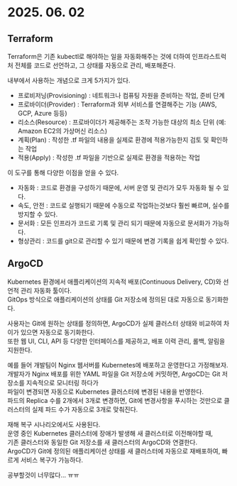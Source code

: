 # 2025. 06. 02

## Terraform
Terraform은 기존 kubectl로 해야하는 일을 자동화해주는 것에 더하여
인프라스트럭처 전체를 코드로 선언하고, 그 상태를 자동으로 관리, 배포해준다.

내부에서 사용하는 개념으로 크게 5가지가 있다.  
* 프로비저닝(Provisioning) : 네트워크나 컴퓨팅 자원을 준비하는 작업, 준비 단계
* 프로바이더(Provider) : Terraform과 외부 서비스를 연결해주는 기능 (AWS, GCP, Azure 등등)
* 리소스(Resource) : 프로바이더가 제공해주는 조작 가능한 대상의 최소 단위 (예: Amazon EC2의 가상머신 리소스)
* 계획(Plan) : 작성한 .tf 파일의 내용을 실제로 환경에 적용가능한지 검토 및 확인하는 작업
* 적용(Apply) : 작성한 .tf 파일을 기반으로 실제로 환경을 적용하는 작업

이 도구를 통해 다양한 이점을 얻을 수 있다.
* 자동화 : 코드로 환경을 구성하기 때문에, 서버 운영 및 관리가 모두 자동화 될 수 있다.
* 속도, 안전 : 코드로 실행되기 때문에 수동으로 작업하는것보다 훨씬 빠르며, 실수를 방지할 수 있다.
* 문서화 : 모든 인프라가 코드로 기록 및 관리 되기 때문에 자동으로 문서화가 가능하다.
* 형상관리 : 코드를 git으로 관리할 수 있기 때문에 변경 기록을 쉽게 확인할 수 있다.

## ArgoCD
Kubernetes 환경에서 애플리케이션의 지속적 배포(Continuous Delivery, CD)와 선언적 관리 자동화 툴이다.  
GitOps 방식으로 애플리케이션의 상태를 Git 저장소에 정의된 대로 자동으로 동기화한다.

사용자는 Git에 원하는 상태를 정의하면, ArgoCD가 실제 클러스터 상태와 비교하여 차이가 있으면 자동으로 동기화한다.  
또한 웹 UI, CLI, API 등 다양한 인터페이스를 제공하고, 배포 이력 관리, 롤백, 알림을 지원한다.

예를 들어 개발팀이 Nginx 웹서버를 Kubernetes에 배포하고 운영한다고 가정해보자.  
개발자가 Nginx 배포를 위한 YAML 파일을 Git 저장소에 커밋하면, ArgoCD는 Git 저장소를 지속적으로 모니터링 하다가  
파일이 변경되면 자동으로 Kubernetes 클러스터에 변경된 내용을 반영한다.  
파드의 Replica 수를 2개에서 3개로 변경하면, Git에 변경사항을 푸시하는 것만으로 클러스터의 실제 파드 수가 자동으로 3개로 맞춰진다.

재해 복구 시나리오에서도 사용된다.  
운영 중인 Kubernetes 클러스터에 장애가 발생해 새 클러스터로 이전해야할 때,  
기존 클러스터와 동일한 Git 저장소를 새 클러스터의 ArgoCD와 연결한다.  
ArgoCD가 Git에 정의된 애플리케이션 상태를 새 클러스터에 자동으로 재배포하여, 빠르게 서비스 복구가 가능하다.

공부할것이 너무많다... ㅠㅠ